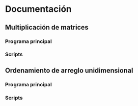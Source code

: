 # Documentación

## Multiplicación de matrices

### Programa principal

### Scripts

## Ordenamiento de arreglo unidimensional

### Programa principal

### Scripts


